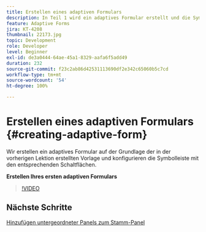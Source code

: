 ```yaml
---
title: Erstellen eines adaptiven Formulars
description: In Teil 1 wird ein adaptives Formular erstellt und die Symbolleiste mit entsprechenden Schaltflächen hinzugefügt und konfiguriert.
feature: Adaptive Forms
jira: KT-4208
thumbnail: 22173.jpg
topic: Development
role: Developer
level: Beginner
exl-id: de3a0444-64ae-45a1-8329-aafa6f5add49
duration: 232
source-git-commit: f23c2ab86d42531113690df2e342c65060b5c7cd
workflow-type: tm+mt
source-wordcount: '54'
ht-degree: 100%

---
```


# Erstellen eines adaptiven Formulars {#creating-adaptive-form}

Wir erstellen ein adaptives Formular auf der Grundlage der in der vorherigen Lektion erstellten Vorlage und konfigurieren die Symbolleiste mit den entsprechenden Schaltflächen.

**Erstellen Ihres ersten adaptiven Formulars**

>[!VIDEO](https://video.tv.adobe.com/v/22173?quality=12&learn=on)

## Nächste Schritte

[Hinzufügen untergeordneter Panels zum Stamm-Panel](./configuring-root-panel-and-adding-child-panels.md)
